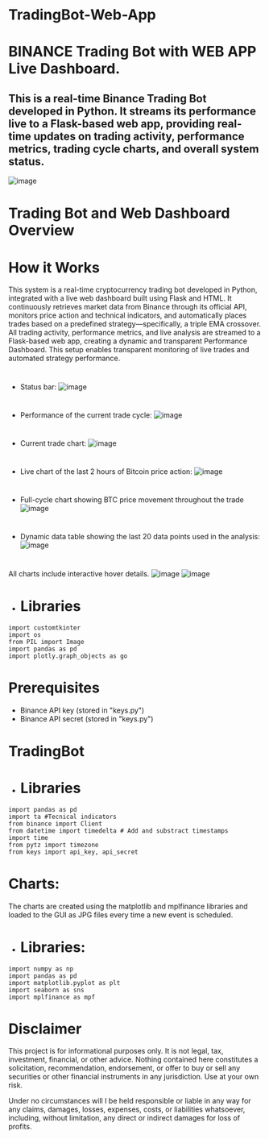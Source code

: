 # TradingBot-Web-App
# BINANCE Trading Bot with WEB APP Live Dashboard.
## This is a real-time Binance Trading Bot developed in Python. It streams its performance live to a Flask-based web app, providing real-time updates on trading activity, performance metrics, trading cycle charts, and overall system status.
![image](https://github.com/FedeMaguire/TradingBot-Web-App/blob/main/final%20images/full_view.jpg?raw=true)

# Trading Bot and Web Dashboard Overview
# How it Works
This system is a real-time cryptocurrency trading bot developed in Python, integrated with a live web dashboard built using Flask and HTML. It continuously retrieves market data from Binance through its official API, monitors price action and technical indicators, and automatically places trades based on a predefined strategy—specifically, a triple EMA crossover. 
All trading activity, performance metrics, and live analysis are streamed to a Flask-based web app, creating a dynamic and transparent Performance Dashboard.
This setup enables transparent monitoring of live trades and automated strategy performance.
# 
- Status bar:
![image](https://github.com/FedeMaguire/TradingBot-Web-App/blob/main/final%20images/status.jpg?raw=true)
# 
- Performance of the current trade cycle:
![image](https://github.com/FedeMaguire/TradingBot-Web-App/blob/main/final%20images/performance.jpg?raw=true)
# 
- Current trade chart:
![image](https://github.com/FedeMaguire/TradingBot-Web-App/blob/main/final%20images/trade_no_info.jpg?raw=true)
# 
- Live chart of the last 2 hours of Bitcoin price action:
![image](https://github.com/FedeMaguire/TradingBot-Web-App/blob/main/final%20images/BTC_2_hours.jpg?raw=true)
# 
- Full-cycle chart showing BTC price movement throughout the trade
![image](https://github.com/FedeMaguire/TradingBot-Web-App/blob/main/final%20images/btc_cycle.jpg?raw=true)
# 
- Dynamic data table showing the last 20 data points used in the analysis:
![image](https://github.com/FedeMaguire/TradingBot-Web-App/blob/main/final%20images/dataframe.jpg?raw=true)
# 
All charts include interactive hover details.
![image](https://github.com/FedeMaguire/TradingBot-Web-App/blob/main/final%20images/hover_info.jpg?raw=true)
![image](https://github.com/FedeMaguire/TradingBot-Web-App/blob/main/final%20images/trade.jpg?raw=true)
#
- # Libraries
```
import customtkinter
import os
from PIL import Image
import pandas as pd
import plotly.graph_objects as go
```
 

# Prerequisites
- Binance API key (stored in "keys.py")
- Binance API secret (stored in "keys.py")

# TradingBot
- # Libraries
```
import pandas as pd
import ta #Tecnical indicators
from binance import Client
from datetime import timedelta # Add and substract timestamps
import time
from pytz import timezone
from keys import api_key, api_secret
```
# Charts:
The charts are created using the matplotlib and mplfinance libraries and loaded to the GUI as JPG files every time a new event is scheduled.
- # Libraries:
```
import numpy as np
import pandas as pd
import matplotlib.pyplot as plt
import seaborn as sns
import mplfinance as mpf
```


# Disclaimer
This project is for informational purposes only. It is not legal, tax, investment, financial, or other advice. Nothing contained here constitutes a solicitation, recommendation, endorsement, or offer to buy or sell any securities or other financial instruments in any jurisdiction. Use at your own risk.

Under no circumstances will I be held responsible or liable in any way for any claims, damages, losses, expenses, costs, or liabilities whatsoever, including, without limitation, any direct or indirect damages for loss of profits.
